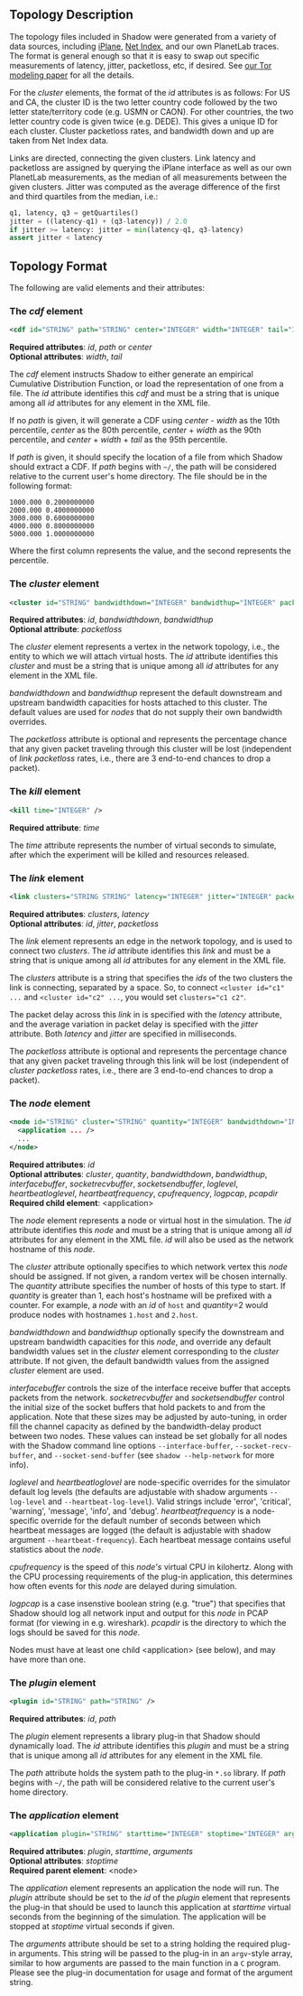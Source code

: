 ## Topology Description

The topology files included in Shadow were generated from a variety of data sources, including [iPlane](http://iplane.cs.washington.edu/), [Net Index](http://www.netindex.com/), and our own PlanetLab traces. The format is general enough so that it is easy to swap out specific measurements of latency, jitter, packetloss, etc, if desired. See [our Tor modeling paper](http://www-users.cs.umn.edu/~jansen/papers/tormodel-cset2012.pdf) for all the details.

For the _cluster_ elements, the format of the _id_ attributes is as follows: For US and CA, the cluster ID is the two letter country code followed by the two letter state/territory code (e.g. USMN or CAON). For other countries, the two letter country code is given twice (e.g. DEDE). This gives a unique ID for each cluster. Cluster packetloss rates, and bandwidth down and up are taken from Net Index data.

Links are directed, connecting the given clusters. Link latency and packetloss are assigned by querying the iPlane interface as well as our own PlanetLab measurements, as the median of all measurements between the given clusters. Jitter was computed as the average difference of the first and third quartiles from the median, i.e.:

```python
q1, latency, q3 = getQuartiles()
jitter = ((latency-q1) + (q3-latency)) / 2.0
if jitter >= latency: jitter = min(latency-q1, q3-latency)
assert jitter < latency
```
## Topology Format

The following are valid elements and their attributes:

### The _cdf_ element
```xml
<cdf id="STRING" path="STRING" center="INTEGER" width="INTEGER" tail="INTEGER" />
```
**Required attributes**: _id_, _path_ or _center_  
**Optional attributes**: _width_, _tail_

The _cdf_ element instructs Shadow to either generate an empirical Cumulative Distribution Function, or load the representation of one from a file. The _id_ attribute identifies this _cdf_ and must be a string that is unique among all _id_ attributes for any element in the XML file.

If no _path_ is given, it will generate a CDF using _center_ - _width_ as the 10th percentile, _center_ as the 80th percentile, _center_ + _width_ as the 90th percentile, and _center_ + _width_ + _tail_ as the 95th percentile.

If _path_ is given, it should specify the location of a file from which Shadow should extract a CDF. If _path_ begins with `~/`, the path will be considered relative to the current user's home directory. The file should be in the following format:

```text
1000.000 0.2000000000
2000.000 0.4000000000
3000.000 0.6000000000
4000.000 0.8000000000
5000.000 1.0000000000
```

Where the first column represents the value, and the second represents the percentile.

### The _cluster_ element
```xml
<cluster id="STRING" bandwidthdown="INTEGER" bandwidthup="INTEGER" packetloss="FLOAT" />
```
**Required attributes**: _id_, _bandwidthdown_, _bandwidthup_  
**Optional attribute**: _packetloss_

The _cluster_ element represents a vertex in the network topology, i.e., the entity to which we will attach virtual hosts. The _id_ attribute identifies this _cluster_ and must be a string that is unique among all _id_ attributes for any element in the XML file. 

_bandwidthdown_ and _bandwidthup_ represent the default downstream and upstream bandwidth capacities for hosts attached to this cluster. The default values are used for _nodes_ that do not supply their own bandwidth overrides. 

The _packetloss_ attribute is optional and represents the percentage chance that any given packet traveling through this cluster will be lost (independent of _link_ _packetloss_ rates, i.e., there are 3 end-to-end chances to drop a packet).

### The _kill_ element
```xml
<kill time="INTEGER" />
```
**Required attribute**: _time_  

The _time_ attribute represents the number of virtual seconds to simulate, after which the experiment will be killed and resources released.

### The _link_ element
```xml
<link clusters="STRING STRING" latency="INTEGER" jitter="INTEGER" packetloss="FLOAT" />
```
**Required attributes**: _clusters_, _latency_  
**Optional attributes**: _id_, _jitter_, _packetloss_

The _link_ element represents an edge in the network topology, and is used to connect two _clusters_. The _id_ attribute identifies this _link_ and must be a string that is unique among all _id_ attributes for any element in the XML file.

The _clusters_ attribute is a string that specifies the _ids_ of the two clusters the link is connecting, separated by a space. So, to connect `<cluster id="c1" ...` and `<cluster id="c2" ...`, you would set `clusters="c1 c2"`. 

The packet delay across this _link_ in is specified with the _latency_ attribute, and the average variation in packet delay is specified with the _jitter_ attribute. Both _latency_ and _jitter_ are specified in milliseconds. 

The _packetloss_ attribute is optional and represents the percentage chance that any given packet traveling through this link will be lost (independent of _cluster_ _packetloss_ rates, i.e., there are 3 end-to-end chances to drop a packet).

### The _node_ element
```xml
<node id="STRING" cluster="STRING" quantity="INTEGER" bandwidthdown="INTEGER" bandwidthup="INTEGER" interfacebuffer="INTEGER" socketrecvbuffer="INTEGER" socketsendbuffer="INTEGER" loglevel="STRING" heartbeatloglevel="STRING" heartbeatfrequency="INTEGER" cpufrequency="INTEGER" logpcap="STRING" pcapdir="STRING">
  <application ... />
  ...
</node>
```
**Required attributes**: _id_  
**Optional attributes**: _cluster_, _quantity_, _bandwidthdown_, _bandwidthup_, _interfacebuffer_, _socketrecvbuffer_, _socketsendbuffer_, _loglevel_, _heartbeatloglevel_, _heartbeatfrequency_, _cpufrequency_, _logpcap_, _pcapdir_  
**Required child element**: \<application\>  

The _node_ element represents a node or virtual host in the simulation. The _id_ attribute identifies this _node_ and must be a string that is unique among all _id_ attributes for any element in the XML file. _id_ will also be used as the network hostname of this _node_.

The _cluster_ attribute optionally specifies to which network vertex this _node_ should be assigned. If not given, a random vertex will be chosen internally. The _quantity_ attribute specifies the number of hosts of this type to start. If _quantity_ is greater than 1, each host's hostname will be prefixed with a counter. For example, a _node_ with an _id_ of `host` and _quantity_=2 would produce nodes with hostnames `1.host` and `2.host`.

_bandwidthdown_ and _bandwidthup_ optionally specify the downstream and upstream bandwidth capacities for this _node_, and override any default bandwidth values set in the _cluster_ element corresponding to the _cluster_ attribute. If not given, the default bandwidth values from the assigned _cluster_ element are used.

_interfacebuffer_ controls the size of the interface receive buffer that accepts packets from the network. _socketrecvbuffer_ and _socketsendbuffer_ control the initial size of the socket buffers that hold packets to and from the application. Note that these sizes may be adjusted by auto-tuning, in order fill the channel capacity as defined by the bandwidth-delay product between two nodes. These values can instead be set globally for all nodes with the Shadow command line options `--interface-buffer`, `--socket-recv-buffer`, and `--socket-send-buffer` (see `shadow --help-network` for more info).

_loglevel_ and _heartbeatloglovel_ are node-specific overrides for the simulator default log levels (the defaults are adjustable with shadow arguments `--log-level` and `--heartbeat-log-level`). Valid strings include 'error', 'critical', 'warning', 'message', 'info', and 'debug'. _heartbeatfrequency_ is a node-specific override for the default number of seconds between which heartbeat messages are logged (the default is adjustable with shadow argument `--heartbeat-frequency`). Each heartbeat message contains useful statistics about the _node_.

_cpufrequency_ is the speed of this _node's_ virtual CPU in kilohertz. Along with the CPU processing requirements of the plug-in application, this determines how often events for this _node_ are delayed during simulation.

_logpcap_ is a case insenstive boolean string (e.g. "true") that specifies that Shadow should log all network input and output for this _node_ in PCAP format (for viewing in e.g. wireshark). _pcapdir_ is the directory to which the logs should be saved for this _node_.

Nodes must have at least one child \<application\> (see below), and may have more than one.

### The _plugin_ element
```xml
<plugin id="STRING" path="STRING" />
```
**Required attributes**: _id_, _path_  

The _plugin_ element represents a library plug-in that Shadow should dynamically load. The _id_ attribute identifies this _plugin_ and must be a string that is unique among all _id_ attributes for any element in the XML file. 

The _path_ attribute holds the system path to the plug-in `*.so` library. If _path_ begins with `~/`, the path will be considered relative to the current user's home directory.

### The _application_ element
```xml
<application plugin="STRING" starttime="INTEGER" stoptime="INTEGER" arguments="STRING" />
```
**Required attributes**: _plugin_, _starttime_, _arguments_  
**Optional attributes**: _stoptime_  
**Required parent element**: \<node\>

The _application_ element represents an application the node will run. The _plugin_ attribute should be set to the _id_ of the _plugin_ element that represents the plug-in that should be used to launch this application at _starttime_ virtual seconds from the beginning of the simulation. The application will be stopped at _stoptime_ virtual seconds if given.

The _arguments_ attribute should be set to a string holding the required plug-in arguments. This string will be passed to the plug-in in an `argv`-style array, similar to how arguments are passed to the main function in a `C` program. Please see the plug-in documentation for usage and format of the argument string.